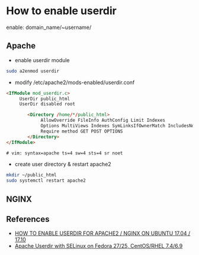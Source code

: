 # How to enable userdir
enable: domain_name/~username/

## Apache
* enable userdir module
```bash
sudo a2enmod userdir
```

* modify /etc/apache2/mods-enabled/userdir.conf
```html
<IfModule mod_userdir.c>
     UserDir public_html
     UserDir disabled root

        <Directory /home/*/public_html>
             AllowOverride FileInfo AuthConfig Limit Indexes
             Options MultiViews Indexes SymLinksIfOwnerMatch IncludesNoExec
             Require method GET POST OPTIONS
        </Directory>
</IfModule>

# vim: syntax=apache ts=4 sw=4 sts=4 sr noet
```

* create user directory & restart apache2
```bash
mkdir ~/public_html
sudo systemctl restart apache2
```




## NGINX

## References
* [HOW TO ENABLE USERDIR FOR APACHE2 / NGINX ON UBUNTU 17.04 / 17.10](https://websiteforstudents.com/enable-userdir-apache2-nginx-ubuntu-17-04-17-10/)
* [Apache Userdir with SELinux on Fedora 27/25, CentOS/RHEL 7.4/6.9](https://www.if-not-true-then-false.com/2010/enable-apache-userdir-with-selinux-on-fedora-centos-red-hat-rhel/)

